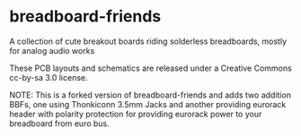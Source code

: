 breadboard-friends
==================

A collection of cute breakout boards riding solderless breadboards, mostly for analog audio works

These PCB layouts and schematics are released under a Creative Commons cc-by-sa
3.0 license.

NOTE: This is a forked version of breadboard-friends and adds two addition BBFs, one using Thonkiconn 3.5mm Jacks and another providing eurorack header with polarity protection for providing eurorack power to your breadboard from euro bus.
